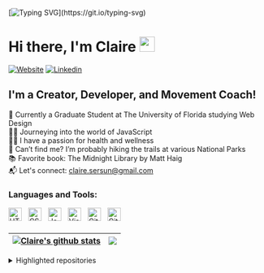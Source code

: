 
[![Typing SVG](https://readme-typing-svg.herokuapp.com?font=Courier+new&color=%23808080&size=40&width=800&duration=6969&lines=Welcome+to+my+profile!)](https://git.io/typing-svg)
# Hi there, I'm Claire <img src="https://raw.githubusercontent.com/iampavangandhi/iampavangandhi/master/gifs/Hi.gif" width="30px">

[![Website](https://img.shields.io/badge/clairesersun.com-blueviolet?style=for-the-badge&url=https%3A%2F%2Fclairesersun.com)](https://clairesersun.com/)
[![Linkedin](https://img.shields.io/badge/LinkedIn-blue?style=for-the-badge&logo=linkedin&labelColor=blue&link=https://www.linkedin.com/in/clairesersun/)](https://www.linkedin.com/in/clairesersun/)
## I'm a Creator, Developer, and Movement Coach!

🏫 Currently a Graduate Student at The University of Florida studying Web Design</br>
👩‍💻 Journeying into the world of JavaScript</br>
🧘‍♀️ I have a passion for health and wellness</br>
🌄 Can’t find me? I’m probably hiking the trails at various National Parks</br> 
📚 Favorite book: The Midnight Library by Matt Haig</br>
📬 Let's connect: <a href="mailto:claire.sersun@gmail.com">claire.sersun@gmail.com</a></br>

### Languages and Tools:

<img align="left" alt="HTML5" width="26px" src="https://cdn.jsdelivr.net/gh/devicons/devicon/icons/html5/html5-original.svg" style="padding-right:10px;" />
<img align="left" alt="CSS3" width="26px" src="https://cdn.jsdelivr.net/gh/devicons/devicon/icons/css3/css3-original.svg" style="padding-right:10px;" />
<img align="left" alt="JavaScript" width="26px" src="https://cdn.jsdelivr.net/gh/devicons/devicon/icons/javascript/javascript-original.svg" style="padding-right:10px;" />
<img align="left" alt="Visual Studio Code" width="26px" src="https://cdn.jsdelivr.net/gh/devicons/devicon/icons/vscode/vscode-original.svg" style="padding-right:10px;" />
<img align="left" alt="Git" width="26px" src="https://cdn.jsdelivr.net/gh/devicons/devicon/icons/git/git-original.svg" style="padding-right:10px;" />
<img align="left" alt="GitHub" width="26px" src="https://user-images.githubusercontent.com/3369400/139447912-e0f43f33-6d9f-45f8-be46-2df5bbc91289.png" style="padding-right:10px;" />
</br>
</br>

| <a href="https://github.com/anuraghazra/github-readme-stats"><img align="center" src="https://github-readme-stats.vercel.app/api?username=clairesersun&theme=outrun&hide=contribs,issues&show_icons=true&hide_border=true" alt="Claire's github stats" /></a> | <a href="https://github.com/anuraghazra/github-readme-stats"><img align="center" src="https://github-readme-stats.vercel.app/api/top-langs/?username=clairesersun&theme=outrun&layout=compact&hide_border=true" /></a> |
| ------------- | ------------- |

<details> 
    <summary>Highlighted repositories</summary>
<a href=https://github.com/clairesersun/timeslot><img align="left" alt="Claire's Highlighted Repository" src="https://github-readme-stats.vercel.app/api/pin/?username=clairesersun&repo=timeslot&theme=outrun)]"/></a>
<a href=https://github.com/clairesersun/m4-hw4-sersun-claire><img align="left" alt="Claire's Highlighted Repository" src="https://github-readme-stats.vercel.app/api/pin/?username=clairesersun&repo=m4-hw4-sersun-claire&theme=outrun)]"/></a>
    </details>


